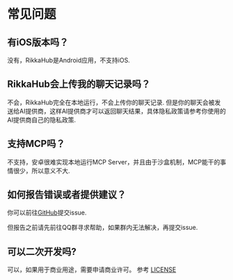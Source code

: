 # 常见问题

## 有iOS版本吗？

没有，RikkaHub是Android应用，不支持iOS.

## RikkaHub会上传我的聊天记录吗？

不会，RikkaHub完全在本地运行，不会上传你的聊天记录.
但是你的聊天会被发送给AI提供商，这样AI提供商才可以返回聊天结果，具体隐私政策请参考你使用的AI提供商自己的隐私政策.

## 支持MCP吗？

不支持，安卓很难实现本地运行MCP Server，并且由于沙盒机制，MCP能干的事情很少，所以意义不大.

## 如何报告错误或者提供建议？

你可以前往[GitHub](https://github.com/re-ovo/rikkahub/issues)提交issue.

但报告之前请先前往QQ群寻求帮助，如果群内无法解决，再提交issue.

## 可以二次开发吗?

可以，如果用于商业用途，需要申请商业许可。
参考 [LICENSE](https://github.com/re-ovo/rikkahub/blob/master/LICENSE)

